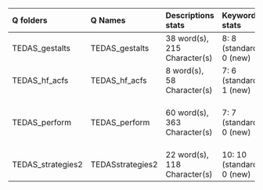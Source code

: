 |Q folders         |Q Names          |Descriptions stats           |Keywords stats             |PDF files                                |
|:-----------------|:----------------|:----------------------------|:--------------------------|:----------------------------------------|
|TEDAS_gestalts    |TEDAS_gestalts   |38 word(s), 215 Character(s) |8: 8 (standard), 0 (new)   |                                         |
|TEDAS_hf_acfs     |TEDAS_hf_acfs    |8 word(s), 58 Character(s)   |7: 6 (standard), 1 (new)   |                                         |
|TEDAS_perform     |TEDAS_perform    |60 word(s), 363 Character(s) |7: 7 (standard), 0 (new)   |If PDF is a picture PNG or JPG required! |
|TEDAS_strategies2 |TEDASstrategies2 |22 word(s), 118 Character(s) |10: 10 (standard), 0 (new) |                                         |
